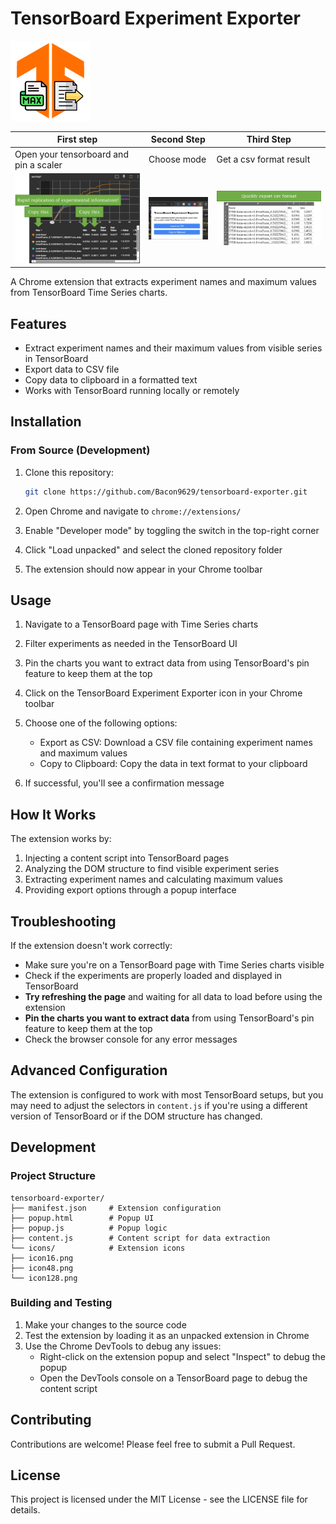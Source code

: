 # TensorBoard Experiment Exporter

![TensorBoard Exporter Logo](icons/icon128.png)

| First step                                 | Second Step                                      | Third Step                     |
|--------------------------------------------|--------------------------------------------------|--------------------------------|
| Open your tensorboard and pin a scaler     | Choose mode                                      | Get a csv format result        |
| ![tensorboard.png](docs%2Ftensorboard.png) | ![tensorboard 2.png](docs%2Ftensorboard%202.png) | ![excel.png](docs%2Fexcel.png) |

A Chrome extension that extracts experiment names and maximum values from TensorBoard Time Series charts.

## Features

- Extract experiment names and their maximum values from visible series in TensorBoard
- Export data to CSV file
- Copy data to clipboard in a formatted text
- Works with TensorBoard running locally or remotely

## Installation

### From Source (Development)

1. Clone this repository:

    ```bash
    git clone https://github.com/Bacon9629/tensorboard-exporter.git
    ```

2. Open Chrome and navigate to `chrome://extensions/`

3. Enable "Developer mode" by toggling the switch in the top-right corner

4. Click "Load unpacked" and select the cloned repository folder

5. The extension should now appear in your Chrome toolbar

## Usage

1. Navigate to a TensorBoard page with Time Series charts

2. Filter experiments as needed in the TensorBoard UI

3. Pin the charts you want to extract data from using TensorBoard's pin feature to keep them at the top

4. Click on the TensorBoard Experiment Exporter icon in your Chrome toolbar

4. Choose one of the following options:
    - Export as CSV: Download a CSV file containing experiment names and maximum values
    - Copy to Clipboard: Copy the data in text format to your clipboard

5. If successful, you'll see a confirmation message

## How It Works

The extension works by:

1. Injecting a content script into TensorBoard pages
2. Analyzing the DOM structure to find visible experiment series
3. Extracting experiment names and calculating maximum values
4. Providing export options through a popup interface

## Troubleshooting

If the extension doesn't work correctly:

- Make sure you're on a TensorBoard page with Time Series charts visible
- Check if the experiments are properly loaded and displayed in TensorBoard
- **Try refreshing the page** and waiting for all data to load before using the extension
- **Pin the charts you want to extract data** from using TensorBoard's pin feature to keep them at the top
- Check the browser console for any error messages

## Advanced Configuration

The extension is configured to work with most TensorBoard setups, but you may need to adjust the selectors
in `content.js` if you're using a different version of TensorBoard or if the DOM structure has changed.

## Development

### Project Structure

   ```text
   tensorboard-exporter/
   ├── manifest.json     # Extension configuration
   ├── popup.html        # Popup UI
   ├── popup.js          # Popup logic
   ├── content.js        # Content script for data extraction
   └── icons/            # Extension icons
   ├── icon16.png
   ├── icon48.png
   └── icon128.png
   ```

### Building and Testing

1. Make your changes to the source code
2. Test the extension by loading it as an unpacked extension in Chrome
3. Use the Chrome DevTools to debug any issues:
    - Right-click on the extension popup and select "Inspect" to debug the popup
    - Open the DevTools console on a TensorBoard page to debug the content script

## Contributing

Contributions are welcome! Please feel free to submit a Pull Request.

## License

This project is licensed under the MIT License - see the LICENSE file for details.

